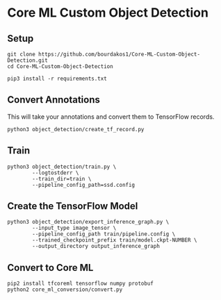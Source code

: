 # Core ML Custom Object Detection

## Setup
```
git clone https://github.com/bourdakos1/Core-ML-Custom-Object-Detection.git
cd Core-ML-Custom-Object-Detection
```

```
pip3 install -r requirements.txt
```

## Convert Annotations
This will take your annotations and convert them to TensorFlow records.
```
python3 object_detection/create_tf_record.py
```

## Train
```
python3 object_detection/train.py \
        --logtostderr \
        --train_dir=train \
        --pipeline_config_path=ssd.config
```

## Create the TensorFlow Model
```
python3 object_detection/export_inference_graph.py \
        --input_type image_tensor \
        --pipeline_config_path train/pipeline.config \
        --trained_checkpoint_prefix train/model.ckpt-NUMBER \
        --output_directory output_inference_graph
```

## Convert to Core ML
```
pip2 install tfcoreml tensorflow numpy protobuf
python2 core_ml_conversion/convert.py
```
